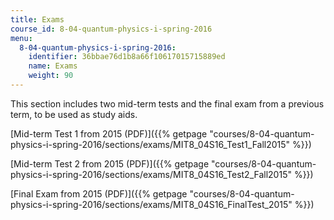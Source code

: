 ```yaml
---
title: Exams
course_id: 8-04-quantum-physics-i-spring-2016
menu:
  8-04-quantum-physics-i-spring-2016:
    identifier: 36bbae76d1b8a66f10617015715889ed
    name: Exams
    weight: 90
---
```

This section includes two mid-term tests and the final exam from a previous term, to be used as study aids.

[Mid-term Test 1 from 2015 (PDF)]({{% getpage "courses/8-04-quantum-physics-i-spring-2016/sections/exams/MIT8_04S16_Test1_Fall2015" %}})

[Mid-term Test 2 from 2015 (PDF)]({{% getpage "courses/8-04-quantum-physics-i-spring-2016/sections/exams/MIT8_04S16_Test2_Fall2015" %}})

[Final Exam from 2015 (PDF)]({{% getpage "courses/8-04-quantum-physics-i-spring-2016/sections/exams/MIT8_04S16_FinalTest_2015" %}})